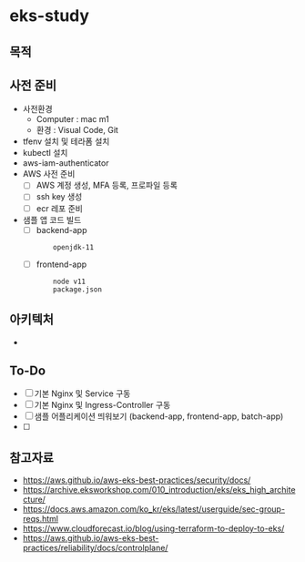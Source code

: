 # eks-study

## 목적

## 사전 준비
- 사전환경
    - Computer : mac m1
    - 환경 : Visual Code, Git
- tfenv 설치 및 테라폼 설치
- kubectl 설치
- aws-iam-authenticator
- AWS 사전 준비
    - [ ] AWS 계정 생성, MFA 등록, 프로파일 등록
    - [ ] ssh key 생성
    - [ ] ecr 레포 준비 
- 샘플 앱 코드 빌드
    - [ ] backend-app 
        ```
            openjdk-11
        ```
    - [ ] frontend-app
        ```
            node v11
            package.json
        ```

## 아키텍처
- 

## To-Do
- [ ] 기본 Nginx 및 Service 구동
- [ ] 기본 Nginx 및 Ingress-Controller 구동
- [ ] 샘플 어플리케이션 띄워보기 (backend-app, frontend-app, batch-app)
- [ ] 

## 참고자료
- https://aws.github.io/aws-eks-best-practices/security/docs/
- https://archive.eksworkshop.com/010_introduction/eks/eks_high_architecture/
- https://docs.aws.amazon.com/ko_kr/eks/latest/userguide/sec-group-reqs.html
- https://www.cloudforecast.io/blog/using-terraform-to-deploy-to-eks/
- https://aws.github.io/aws-eks-best-practices/reliability/docs/controlplane/